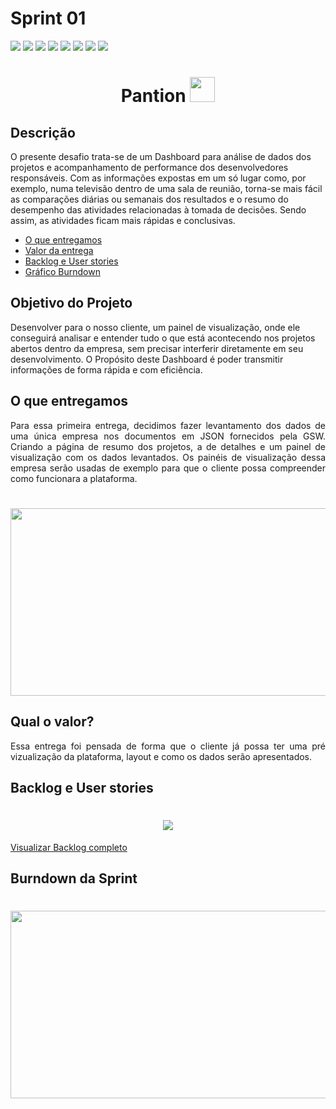 # Sprint 01
<img src="https://img.shields.io/badge/HTML5-E34F26?style=for-the-badge&logo=html5&logoColor=white"> <img src="https://img.shields.io/badge/CSS3-1572B6?style=for-the-badge&logo=css3&logoColor=white"> <img src="https://img.shields.io/badge/JavaScript-F7DF1E?style=for-the-badge&logo=javascript&logoColor=black"> <img src="https://img.shields.io/badge/Node.js-43853D?style=for-the-badge&logo=node.js&logoColor=white"> <img src="https://img.shields.io/badge/npm-CB3837?style=for-the-badge&logo=npm&logoColor=white"> <img src="https://img.shields.io/badge/Express.js-404D59?style=for-the-badge&logo=express&logoColor=white"> <img src="https://img.shields.io/badge/Bootstrap-563D7C?style=for-the-badge&logo=bootstrap&logoColor=white"> <img src="https://img.shields.io/badge/PostgreSQL-316192?style=for-the-badge&logo=postgresql&logoColor=white">

<h1 align="center"> Pantion <img src="https://github.com/roogercamargo/FatecAPI-02/blob/main/doc/logo/logocor1.png" width="40"></h1>

<h2>Descrição</h2>

 O presente desafio trata-se de um Dashboard para análise de dados dos projetos e acompanhamento de performance dos desenvolvedores responsáveis. Com as informações expostas em um só lugar como, por exemplo, numa televisão dentro de uma sala de reunião, torna-se mais fácil as comparações diárias ou semanais dos resultados e o resumo do desempenho das atividades relacionadas à tomada de decisões. Sendo assim, as atividades ficam mais rápidas e conclusivas.

- [O que entregamos](#o-que-entregamos)
- [Valor da entrega](#qual-o-valor)
- [Backlog e User stories](#backlog-e-user-stories)
- [Gráfico Burndown](#burndown-da-sprint)
<h2>Objetivo do Projeto</h2>

Desenvolver para o nosso cliente, um painel de visualização, onde ele conseguirá analisar e entender tudo o que está acontecendo nos projetos abertos dentro da empresa, sem precisar interferir diretamente em seu desenvolvimento. O Propósito deste Dashboard é poder transmitir informações de forma rápida e com eficiência.

<h2>O que entregamos</h2>
<p align="justify">Para essa primeira entrega, decidimos fazer levantamento dos dados de uma única empresa nos documentos em JSON fornecidos pela GSW. Criando a página de resumo dos projetos, a de detalhes e um painel de visualização com os dados levantados. Os painéis de visualização dessa empresa serão usadas de exemplo para que o cliente possa compreender como funcionara a plataforma.</p>
<h1 align="center"><img src="https://github.com/roogercamargo/FatecAPI-02/blob/main/doc/cards/card1.png" width=550px height=300px></h1>
       
<h2>Qual o valor?</h2>       
<p align="justify">Essa entrega foi pensada de forma que o cliente já possa ter uma pré vizualização da plataforma, layout e como os dados serão apresentados.</p>

<h2>Backlog e User stories</h2> 
<h1 align="center"><img src="https://github.com/roogercamargo/FatecAPI-02/blob/main/doc/Backlog%20e%20User%20storie/Backlog%20entrega%201.png"></h1>
<p><a href="https://github.com/roogercamargo/FatecAPI-02/blob/main/doc/Backlog%20e%20User%20storie/Backlog.png">Visualizar Backlog completo</a></p>

<h2>Burndown da Sprint</h2> 
<h1 align="center"><img src="https://github.com/roogercamargo/FatecAPI-02/blob/main/doc/Burndown/Burndown%201.PNG" width=550px height=300px></h1>


